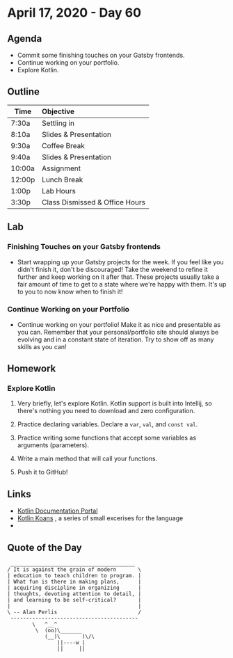 # April 17, 2020 - Day 60

## Agenda

- Commit some finishing touches on your Gatsby frontends. 
- Continue working on your portfolio. 
- Explore Kotlin. 

## Outline

| Time   | Objective                        |
| -------|:---------------------------------|
| 7:30a  | Settling in                      |
| 8:10a  | Slides & Presentation            |
| 9:30a  | Coffee Break                     |
| 9:40a  | Slides & Presentation            |
| 10:00a | Assignment                       |
| 12:00p | Lunch Break                      |
| 1:00p  | Lab Hours                        |
| 3:30p  | Class Dismissed & Office Hours   |

## Lab

### Finishing Touches on your Gatsby frontends

- Start wrapping up your Gatsby projects for the week. If you feel like you didn't finish it, don't be discouraged! Take the weekend to refine it further and keep working on it after that. These projects usually take a fair amount of time to get to a state where we're happy with them. It's up to you to now know when to finish it! 

### Continue Working on your Portfolio

- Continue working on your portfolio! Make it as nice and presentable as you can. Remember that your personal/portfolio site should always be evolving and in a constant state of iteration. Try to show off as many skills as you can! 

## Homework

### Explore Kotlin 

1. Very briefly, let's explore Kotlin. Kotlin support is built into Intellij, so there's nothing you need to download and zero configuration. 

2. Practice declaring variables. Declare a `var`, `val`, and `const val`. 

3. Practice writing some functions that accept some variables as arguments (parameters).

4. Write a main method that will call your functions. 

5. Push it to GitHub! 

## Links

- [Kotlin Documentation Portal](https://kotlinlang.org/docs/reference/)
- [Kotlin Koans](https://play.kotlinlang.org/koans/overview) , a series of small excerises for the language
- 

## Quote of the Day 
```
 ________________________________________
/ It is against the grain of modern       \
| education to teach children to program. |
| What fun is there in making plans,      |
| acquiring discipline in organizing      |
| thoughts, devoting attention to detail, |
| and learning to be self-critical?       |
|                                         |
\ -- Alan Perlis                          /
 -----------------------------------------
        \   ^__^
         \  (oo)\_______
            (__)\       )\/\
                ||----w |
                ||     ||

```